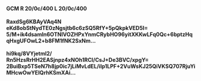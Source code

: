 #### GCM R 20/0c/400 L 20/0c/400
**RaxdSg6KBAyVAq4N**<br/>**eKd8obStNydTE0zNgsjtb6c6zSQ5RfY+5pQkpkVED5I=**<br/>**5/M+ik4dsamln6OTNlVOZHPxYnmCRybHO96yitXKKwLFq0Qc+6bptzHqqHxgUFOwL2+b8FM1fNK2SxNm...**<br/><br/>
**hi9kq/8VYjetml2/**<br/>**Rn5HzsRrHH2EASjnpz4xNOh1RCI/CsJ+De3BVC/xpgY=**<br/>**2BuiBxp5TSeN7h8jp0ic7jLiMvLdEL/ilp1LPF+2VuWsKJ25QiVKSQ707RjuYiMHcwOwYEIQrhKSmXAi...**